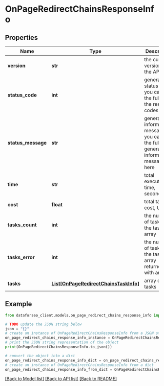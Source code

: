 # OnPageRedirectChainsResponseInfo


## Properties

Name | Type | Description | Notes
------------ | ------------- | ------------- | -------------
**version** | **str** | the current version of the API | [optional] 
**status_code** | **int** | general status code you can find the full list of the response codes here | [optional] 
**status_message** | **str** | general informational message you can find the full list of general informational messages here | [optional] 
**time** | **str** | total execution time, seconds | [optional] 
**cost** | **float** | total tasks cost, USD | [optional] 
**tasks_count** | **int** | the number of tasks in the tasks array | [optional] 
**tasks_error** | **int** | the number of tasks in the tasks array returned with an error | [optional] 
**tasks** | [**List[OnPageRedirectChainsTaskInfo]**](OnPageRedirectChainsTaskInfo.md) | array of tasks | [optional] 

## Example

```python
from dataforseo_client.models.on_page_redirect_chains_response_info import OnPageRedirectChainsResponseInfo

# TODO update the JSON string below
json = "{}"
# create an instance of OnPageRedirectChainsResponseInfo from a JSON string
on_page_redirect_chains_response_info_instance = OnPageRedirectChainsResponseInfo.from_json(json)
# print the JSON string representation of the object
print(OnPageRedirectChainsResponseInfo.to_json())

# convert the object into a dict
on_page_redirect_chains_response_info_dict = on_page_redirect_chains_response_info_instance.to_dict()
# create an instance of OnPageRedirectChainsResponseInfo from a dict
on_page_redirect_chains_response_info_from_dict = OnPageRedirectChainsResponseInfo.from_dict(on_page_redirect_chains_response_info_dict)
```
[[Back to Model list]](../README.md#documentation-for-models) [[Back to API list]](../README.md#documentation-for-api-endpoints) [[Back to README]](../README.md)


